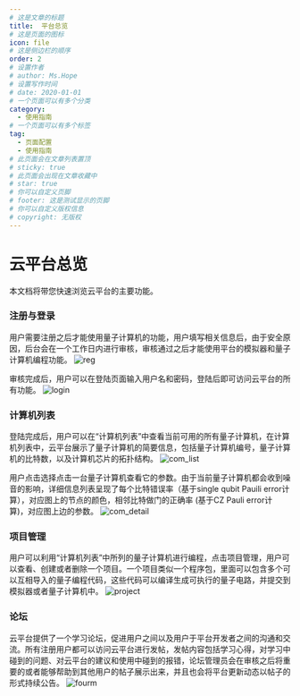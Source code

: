 ```yaml
---
# 这是文章的标题
title:  平台总览
# 这是页面的图标
icon: file
# 这是侧边栏的顺序
order: 2
# 设置作者
# author: Ms.Hope
# 设置写作时间
# date: 2020-01-01
# 一个页面可以有多个分类
category:
  - 使用指南
# 一个页面可以有多个标签
tag:
  - 页面配置
  - 使用指南
# 此页面会在文章列表置顶
# sticky: true
# 此页面会出现在文章收藏中
# star: true
# 你可以自定义页脚
# footer: 这是测试显示的页脚
# 你可以自定义版权信息
# copyright: 无版权
---
```

<!--
http://janusq.zju.edu.cn:10211/
http://janusq.zju.edu.cn:10211/
-->


# 云平台总览

本文档将带您快速浏览云平台的主要功能。

### 注册与登录

用户需要注册之后才能使用量子计算机的功能，用户填写相关信息后，由于安全原因，后台会在一个工作日内进行审核，审核通过之后才能使用平台的模拟器和量子计算机编程功能。
![reg](http://janusq.zju.edu.cn:10211/md-pics/reg.png)

审核完成后，用户可以在登陆页面输入用户名和密码，登陆后即可访问云平台的所有功能。
![login](http://janusq.zju.edu.cn:10211/md-pics/login.png)

### 计算机列表

登陆完成后，用户可以在“计算机列表”中查看当前可用的所有量子计算机，在计算机列表中，云平台展示了量子计算机的简要信息，包括量子计算机编号，量子计算机的比特数，以及计算机芯片的拓扑结构。
![com_list](http://janusq.zju.edu.cn:10211/md-pics/com_list.png)

用户点击选择点击一台量子计算机查看它的参数。由于当前量子计算机都会收到噪音的影响，详细信息列表呈现了每个比特错误率（基于single qubit Pauili error计算），对应图上的节点的颜色，相邻比特做门的正确率 (基于CZ Pauli error计算)，对应图上边的参数。
![com_detail](http://janusq.zju.edu.cn:10211/md-pics/com_detail.png)

### 项目管理

用户可以利用“计算机列表”中所列的量子计算机进行编程，点击项目管理，用户可以查看、创建或者删除一个项目。一个项目类似一个程序包，里面可以包含多个可以互相导入的量子编程代码，这些代码可以编译生成可执行的量子电路，并提交到模拟器或者量子计算机中。
![project](http://janusq.zju.edu.cn:10211/md-pics/projekt.png)

### 论坛

云平台提供了一个学习论坛，促进用户之间以及用户于平台开发者之间的沟通和交流。所有注册用户都可以访问云平台进行发帖，发帖内容包括学习心得，对学习中碰到的问题、对云平台的建议和使用中碰到的报错，论坛管理员会在审核之后将重要的或者能够帮助到其他用户的帖子展示出来，并且也会将平台更新动态以帖子的形式持续公告。
![fourm](http://janusq.zju.edu.cn:10211/md-pics/fourm.png)
